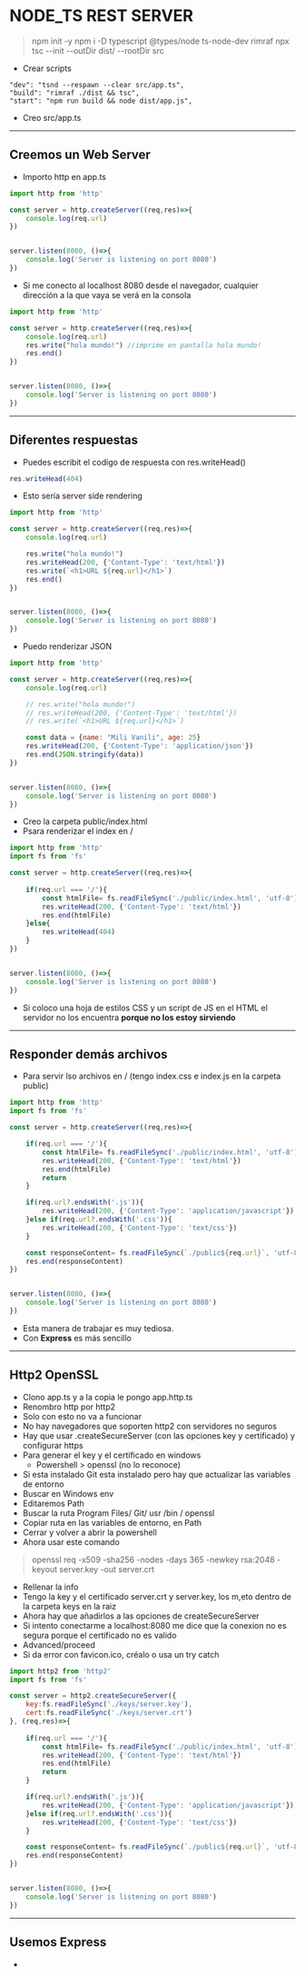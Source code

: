 # NODE_TS REST SERVER

> npm init -y
> npm i -D typescript @types/node ts-node-dev rimraf
> npx tsc --init --outDir dist/ --rootDir src

- Crear scripts

~~~
"dev": "tsnd --respawn --clear src/app.ts",
"build": "rimraf ./dist && tsc",
"start": "npm run build && node dist/app.js",
~~~

- Creo src/app.ts
----

## Creemos un Web Server

- Importo http en app.ts

~~~js
import http from 'http'

const server = http.createServer((req,res)=>{
    console.log(req.url)
})


server.listen(8080, ()=>{
    console.log('Server is listening on port 8080')
})
~~~

- Si me conecto al localhost 8080 desde el navegador, cualquier dirección a la que vaya se verá en la consola

~~~js
import http from 'http'

const server = http.createServer((req,res)=>{
    console.log(req.url)
    res.write("hola mundo!") //imprime en pantalla hola mundo!
    res.end()
})


server.listen(8080, ()=>{
    console.log('Server is listening on port 8080')
})
~~~
------

## Diferentes respuestas

- Puedes escribit el codigo de respuesta con res.writeHead()

~~~js
res.writeHead(404)
~~~

- Esto sería server side rendering

~~~js
import http from 'http'

const server = http.createServer((req,res)=>{
    console.log(req.url)

    res.write("hola mundo!")
    res.writeHead(200, {'Content-Type': 'text/html'})
    res.write(`<h1>URL ${req.url}</h1>`)
    res.end()
})


server.listen(8080, ()=>{
    console.log('Server is listening on port 8080')
})
~~~

- Puedo renderizar JSON

~~~js
import http from 'http'

const server = http.createServer((req,res)=>{
    console.log(req.url)

    // res.write("hola mundo!")
    // res.writeHead(200, {'Content-Type': 'text/html'})
    // res.write(`<h1>URL ${req.url}</h1>`)

    const data = {name: "Mili Vanili", age: 25}
    res.writeHead(200, {'Content-Type': 'application/json'})
    res.end(JSON.stringify(data))
})


server.listen(8080, ()=>{
    console.log('Server is listening on port 8080')
})
~~~

- Creo la carpeta public/index.html
- Psara renderizar el index en /

~~~js
import http from 'http'
import fs from 'fs'

const server = http.createServer((req,res)=>{
    
    if(req.url === '/'){
        const htmlFile= fs.readFileSync('./public/index.html', 'utf-8')
        res.writeHead(200, {'Content-Type': 'text/html'})
        res.end(htmlFile)
    }else{
        res.writeHead(404)
    }
})


server.listen(8080, ()=>{
    console.log('Server is listening on port 8080')
})
~~~

- Si coloco una hoja de estilos CSS y un script de JS en el HTML el servidor no los encuentra **porque no los estoy sirviendo**
-----

## Responder demás archivos

- Para servir lso archivos en / (tengo index.css e index.js en la carpeta public)

~~~js
import http from 'http'
import fs from 'fs'

const server = http.createServer((req,res)=>{

    if(req.url === '/'){
        const htmlFile= fs.readFileSync('./public/index.html', 'utf-8')
        res.writeHead(200, {'Content-Type': 'text/html'})
        res.end(htmlFile)
        return
    }

    if(req.url?.endsWith('.js')){
        res.writeHead(200, {'Content-Type': 'application/javascript'})
    }else if(req.url?.endsWith('.css')){
        res.writeHead(200, {'Content-Type': 'text/css'})
    }

    const responseContent= fs.readFileSync(`./public${req.url}`, 'utf-8') //habria que comprobar si existe el archivo
    res.end(responseContent)
})


server.listen(8080, ()=>{
    console.log('Server is listening on port 8080')
})
~~~
- Esta manera de trabajar es muy tediosa.
- Con **Express** es más sencillo
---------

## Http2 OpenSSL

- Clono app.ts y a la copia le pongo app.http.ts
- Renombro http por http2
- Solo con esto no va a funcionar
- No hay navegadores que soporten http2 con servidores no seguros
- Hay que usar .createSecureServer (con las opciones key y certificado) y configurar https
- Para generar el key y el certificado en windows
  - Powershell > openssl (no lo reconoce)
- Si esta instalado Git esta instalado pero hay que actualizar las variables de entorno
- Buscar en Windows env
- Editaremos Path
- Buscar la ruta Program Files/ Git/ usr /bin / openssl
- Copiar ruta en las variables de entorno, en Path 
- Cerrar y volver a abrir la powershell
- Ahora usar este comando

> openssl req -x509 -sha256 -nodes -days 365 -newkey rsa:2048 -keyout server.key -out server.crt

- Rellenar la info
- Tengo la key y el certificado server.crt y server.key, los m,eto dentro de la carpeta keys en la raiz
- Ahora hay que añadirlos a las opciones de createSecureServer
- Si intento conectarme a localhost:8080 me dice que la conexion no es segura porque el certificado no es valido
- Advanced/proceed
- Si da error con favicon.ico, créalo o usa un try catch
~~~js
import http2 from 'http2'
import fs from 'fs'

const server = http2.createSecureServer({
    key:fs.readFileSync('./keys/server.key'),
    cert:fs.readFileSync('./keys/server.crt')
}, (req,res)=>{
    
    if(req.url === '/'){
        const htmlFile= fs.readFileSync('./public/index.html', 'utf-8')
        res.writeHead(200, {'Content-Type': 'text/html'})
        res.end(htmlFile)
        return
    }

    if(req.url?.endsWith('.js')){
        res.writeHead(200, {'Content-Type': 'application/javascript'})
    }else if(req.url?.endsWith('.css')){
        res.writeHead(200, {'Content-Type': 'text/css'})
    }

    const responseContent= fs.readFileSync(`./public${req.url}`, 'utf-8')
    res.end(responseContent)
})


server.listen(8080, ()=>{
    console.log('Server is listening on port 8080')
})
~~~
------

## Usemos Express

- 

